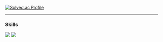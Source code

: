 [![Solved.ac Profile](http://mazassumnida.wtf/api/v2/generate_badge?boj=shorelinesquare)](https://solved.ac/shorelinesquare/)

<hr>
<h3>Skills</h3>
<img src="https://img.shields.io/badge/Swift-F05138?style=flat-square&logo=Swift&logoColor=white"/>
<span>
<img src="https://img.shields.io/badge/Python-3776AB?style=flat-square&logo=Python&logoColor=white"/>
